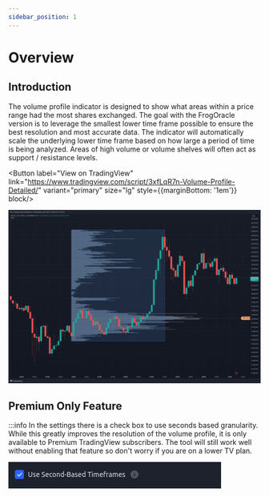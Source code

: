 ```yaml
---
sidebar_position: 1
---
```


# Overview

## Introduction

The volume profile indicator is designed to show what areas within a price range had the most shares exchanged. The goal with the FrogOracle version is to leverage the smallest lower time frame possible to ensure the best resolution and most accurate data.  The indicator will automatically scale the underlying lower time frame based on how large a period of time is being analyzed. Areas of high volume or volume shelves will often act as support / resistance levels.

<Button label="View on TradingView" link="https://www.tradingview.com/script/3xfLqR7n-Volume-Profile-Detailed/" variant="primary" size="lg" style={{marginBottom: '1em'}} block/>

![image](_media/vpd/vpd_intro.png ':size=100%')

## Premium Only Feature

:::info
In the settings there is a check box to use seconds based granularity. While this greatly improves the resolution of the volume profile, it is only available to Premium TradingView subscribers. The tool will still work well without enabling that feature so don't worry if you are on a lower TV plan.

![image](_media/vpd/vpd_constraint.png ':size=600')